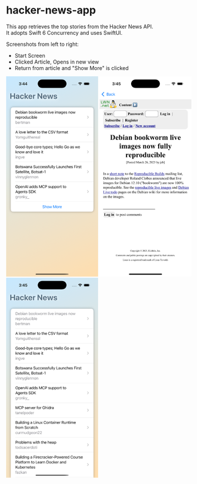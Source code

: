 # hacker-news-app
This app retrieves the top stories from the Hacker News API.  
It adopts Swift 6 Concurrency and uses SwiftUI. 

Screenshots from left to right: 
- Start Screen
- Clicked Article, Opens in new view
- Return from article and "Show More" is clicked

<div style="overflow: hidden;">
    <img src="https://github.com/jemui/hacker-news-app/blob/main/HackerNewsApp/HackerNewsApp/Screenshots/Start.png" width="250"/>
    <img src="https://github.com/jemui/hacker-news-app/blob/main/HackerNewsApp/HackerNewsApp/Screenshots/Article%20Clicked.png" width="250"/>
    <img src="https://github.com/jemui/hacker-news-app/blob/main/HackerNewsApp/HackerNewsApp/Screenshots/Show%20More.png" width="250"/>
</div>
